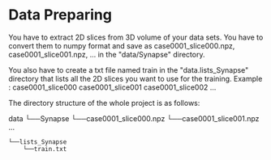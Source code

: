 # Data Preparing

You have to extract 2D slices from 3D volume of your data sets.
You have to convert them to numpy format and save as case0001_slice000.npz, case0001_slice001.npz, ... in the "data/Synapse" directory.

You also have to create a txt file named train in the "data.lists_Synapse" directory that lists all the 2D slices you want to use for the training. 
Example : 
case0001_slice000
case0001_slice001
case0001_slice002
...



The directory structure of the whole project is as follows:

data
    └──Synapse
        └──case0001_slice000.npz
        └──case0001_slice001.npz
        ...


    └──lists_Synapse
        └──train.txt


